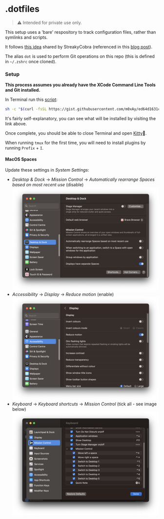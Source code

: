 # .dotfiles

> ⚠️  Intended for private use only.

This setup uses a 'bare' respository to track configuration files, rather than symlinks and scripts.

It follows [this idea](https://news.ycombinator.com/item?id=11071754) shared by StreakyCobra (referenced in this [blog post](https://www.atlassian.com/git/tutorials/dotfiles)).

The alias `dot` is used to perform Git operations on this repo (this is defined in `~/.zshrc` once cloned).

### Setup

**This process assumes you already have the XCode Command Line Tools and Git installed.**

In Terminal run this [script](https://gist.github.com/m0xAy/ed64d1631c417cb476cb959050996638):

```sh
sh -c "$(curl -fsSL https://gist.githubusercontent.com/m0xAy/ed64d1631c417cb476cb959050996638/raw/8bf877cc92d40cb972d01261235cdf85168fadae/setup.sh)"
```

It's fairly self-explanatory, you can see what will be installed by visiting the link above.

Once complete, you should be able to close Terminal and open [Kitty](https://sw.kovidgoyal.net/kitty/)🤞.

When running `tmux` for the first time, you will need to install plugins by running `Prefix` + `I`.

#### MacOS Spaces

Update these settings in *System Settings*:

- *Desktop & Dock* -> *Mission Control* -> *Automatically rearrange Spaces based on most recent use* (disable)
![Disable space rearrange](./rearrange.png)
- *Accessibility* -> *Display* -> *Reduce motion* (enable)
![Enable reduce motion toggle](./reduce-motion.png)
- *Keyboard* -> *Keyboard shortcuts* -> *Mission Control* (tick all - see image below)
![All mission control shortcuts selected](./mission-control.png)
